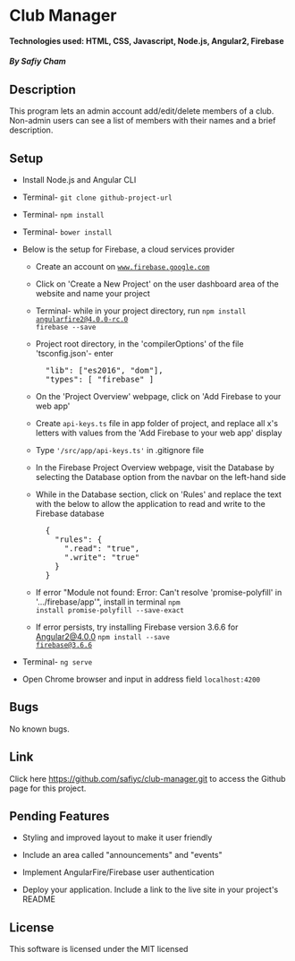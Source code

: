 # Club Manager

#### Technologies used: HTML, CSS, Javascript, Node.js, Angular2, Firebase

##### By Safiy Cham

## Description

This program lets an admin account add/edit/delete members of a club. Non-admin users can see a list of members with their names and a brief description.

## Setup

* Install Node.js and Angular CLI

* Terminal- <code>git clone github-project-url</code>

* Terminal- <code>npm install</code>

* Terminal- <code>bower install</code>

* Below is the setup for Firebase, a cloud services provider

  * Create an account on <code>www.firebase.google.com</code>

  * Click on 'Create a New Project' on the user dashboard area of the website and name your project

  * Terminal- while in your project directory, run
    <code>npm install angularfire2@4.0.0-rc.0 firebase --save</code>

  * Project root directory, in the 'compilerOptions' of the file 'tsconfig.json'- enter  
    <pre>
      "lib": ["es2016", "dom"],
      "types": [ "firebase" ]
    </pre>
  * On the 'Project Overview' webpage, click on 'Add Firebase to your web app'

  * Create <code>api-keys.ts</code> file in app folder of project, and replace all x's letters with values from the 'Add Firebase to your web app' display

  * Type <code>'/src/app/api-keys.ts'</code> in .gitignore file

  * In the Firebase Project Overview webpage, visit the Database by selecting the Database option from the navbar on the left-hand side

  * While in the Database section, click on 'Rules' and replace the text with the below to allow the application to read and write to the Firebase database
    <pre>
      {
        "rules": {
          ".read": "true",
          ".write": "true"
        }
      }
    </pre>

  * If error "Module not found: Error: Can't resolve 'promise-polyfill' in '.../firebase/app'", install in terminal <code>npm install promise-polyfill --save-exact</code>

  * If error persists, try installing Firebase version 3.6.6 for Angular2@4.0.0 <code>npm install --save firebase@3.6.6</code>

* Terminal- <code>ng serve</code>

* Open Chrome browser and input in address field <code>localhost:4200</code>

## Bugs

No known bugs.

## Link

Click here https://github.com/safiyc/club-manager.git to access the Github page for this project.

## Pending Features

* Styling and improved layout to make it user friendly

* Include an area called "announcements" and "events"

* Implement AngularFire/Firebase user authentication

* Deploy your application. Include a link to the live site in your project's README


## License

This software is licensed under the MIT licensed
